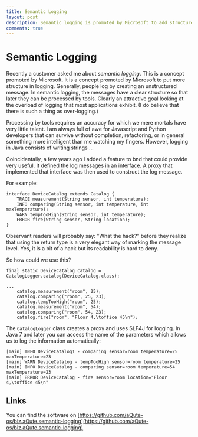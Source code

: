 ```yaml
---
title: Semantic Logging
layout: post
description: Semantic logging is promoted by Microsoft to add structure to logs. Let's see how we can add semantic logging to Java. 
comments: true
---
```


# Semantic Logging

Recently a customer asked me about _semantic logging_. This is a concept
promoted by Microsoft. It is a concept promoted by Microsoft to put more
structure in logging. Generally, people log by creating an unstructured
message. In semantic logging, the messages have a clear structure so
that later they can be processed by tools. Clearly an attractive goal
looking at the overload of logging that most applications exhibit. (I do believe
that there is such a thing as over-logging.)

Processing by tools requires an accuracy for which we mere mortals have very 
little talent. I am always full of awe for Javascript and Python developers 
that can survive without completion, refactoring, or in general something
more intelligent than me watching my fingers. However, logging in Java
consists of writing strings ... 

Coincidentally, a few years ago I added a feature to bnd that could provide
very  useful. It defined the log messages in an interface. A proxy that 
implemented that interface was then used to construct the log message.

For example:

	interface DeviceCatalog extends Catalog {
		TRACE measurement(String sensor, int temperature);
		INFO comparing(String sensor, int temperature, int maxTemperature);
		WARN tempTooHigh(String sensor, int temperature);
		ERROR fire(String sensor, String location);
	}
	
Observant readers will probably say: "What the hack?" before they realize that
using the return type is a very elegant way of marking the message level. Yes, 
it is a bit of a hack but its readability is hard to deny.

So how could we use this?

	final static DeviceCatalog catalog = CatalogLogger.catalog(DeviceCatalog.class);
 
 	...
		catalog.measurement("room", 25);
		catalog.comparing("room", 25, 23);
		catalog.tempTooHigh("room", 25);
		catalog.measurement("room", 54);
		catalog.comparing("room", 54, 23);
		catalog.fire("room", "Floor 4,\toffice 45\n");
 	

The `CatalogLogger` class creates a proxy and uses SLF4J for logging. In Java 7 and
later you can access the name of the parameters which allows us to log the information
automatically:

	[main] INFO DeviceCatalog1 - comparing sensor=room temperature=25 maxTemperature=23
	[main] WARN DeviceCatalog - tempTooHigh sensor=room temperature=25
	[main] INFO DeviceCatalog - comparing sensor=room temperature=54 maxTemperature=23
	[main] ERROR DeviceCatalog - fire sensor=room location="Floor 4,\toffice 45\n"


## Links

You can find the software on [https://github.com/aQute-os/biz.aQute.semantic-logging](https://github.com/aQute-os/biz.aQute.semantic-logging)


